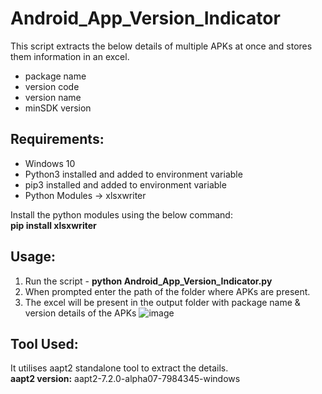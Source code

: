# Android_App_Version_Indicator
This script extracts the below details of multiple APKs at once and stores them information in an excel.
- package name
- version code
- version name
- minSDK version

## Requirements:
- Windows 10
- Python3 installed and added to environment variable
- pip3 installed and added to environment variable
- Python Modules -> xlsxwriter

Install the python modules using the below command:<br/>
**pip install xlsxwriter**

## Usage:
1. Run the script - **python Android_App_Version_Indicator.py**
2. When prompted enter the path of the folder where APKs are present.
3. The excel will be present in the output folder with package name & version details of the APKs
    ![image](https://user-images.githubusercontent.com/49153415/150587749-9195123d-9f94-4d1e-bdab-8c3379da6632.png)


## Tool Used:
It utilises aapt2 standalone tool to extract the details. <br/>
**aapt2 version:** aapt2-7.2.0-alpha07-7984345-windows
